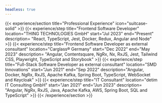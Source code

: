 ```yaml
---
headless: true
---
```


{{< experience/section title="Professional Experience" icon="suitcase-solid" >}}
{{< experience/step title="Frontend Software Developer" location="THING TECHNOLOGIES GmbH" start="Jul 2023" end="Present" description= "React, TypeScript, Jest, Docker, Redux, Angular and Node" >}}
{{< experience/step title="Frontend Software Developer as external consultant" location="Carglass® Germany" start="Dec 2022" end="May 2023" description= "Angular, Contentsquare, NgRx, Nx, RxJS, Jest, Tailwind CSS, Playwright, TypeScript and Storybook" >}}
{{< experience/step title="Full-Stack Software Developer as external consultant" location="SMD Innovations" start="Jun 2021" end="Sep 2022" description="Angular, Docker, NgRx, RxJS, Apache Kafka, Spring Boot, TypeScript, WebSocket and Keycloak" >}}
{{< experience/step title="IT Consultant" location="detim IT Consulting GmbH" start="Jan 2021" end="Jun 2023" description= "Angular, NgRx, RxJS, Java, Apache Kafka, AWS, Spring Boot, SQL and TypeScript" >}}
{{< /experience/section >}}
